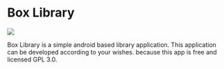# Box Library

<img src="https://user-images.githubusercontent.com/38512758/38964404-dff3c34a-43a0-11e8-96c4-52db7a460f2c.png">

Box Library is a simple android based library application. This application can be developed according to your wishes. because this app is free and licensed GPL 3.0.
